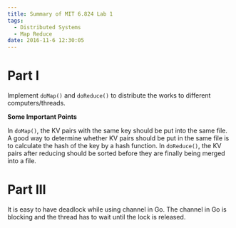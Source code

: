 ```yaml
---
title: Summary of MIT 6.824 Lab 1
tags:
  - Distributed Systems
  - Map Reduce
date: 2016-11-6 12:30:05
---
```


# Part I #

Implement `doMap()` and `doReduce()` to distribute the works to different computers/threads.

**Some Important Points**

In `doMap()`, the KV pairs with the same key should be put into the same file. A good way to determine whether KV pairs should be put in the same file is to calculate the hash of the key by a hash function.
In `doReduce()`, the KV pairs after reducing should be sorted before they are finally being merged into a file.

# Part III #

It is easy to have deadlock while using channel in Go. The channel in Go is blocking and the thread has to wait until the lock is released.
